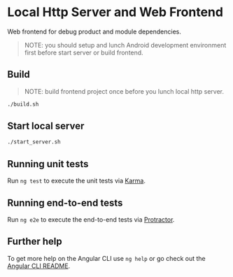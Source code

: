 # Local Http Server and Web Frontend

Web frontend for debug product and module dependencies.

> NOTE: you should setup and lunch Android development environment first before start server or build frontend.

## Build

> NOTE: build frontend project once before you lunch local http server.

```bash
./build.sh
```

## Start local server

```bash
./start_server.sh
```

## Running unit tests

Run `ng test` to execute the unit tests via [Karma](https://karma-runner.github.io).

## Running end-to-end tests

Run `ng e2e` to execute the end-to-end tests via [Protractor](http://www.protractortest.org/).

## Further help

To get more help on the Angular CLI use `ng help` or go check out the [Angular CLI README](https://github.com/angular/angular-cli/blob/master/README.md).
